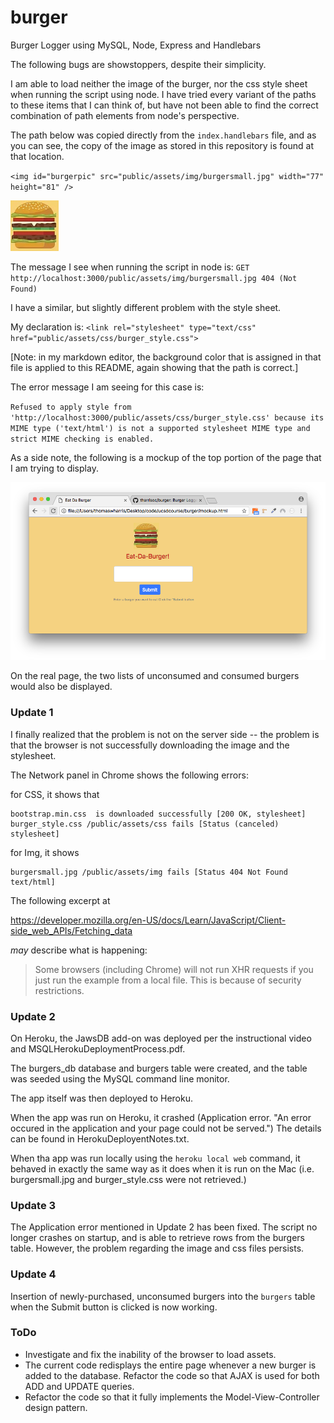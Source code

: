 # burger
Burger Logger using MySQL, Node, Express and Handlebars

The following bugs are showstoppers, despite their simplicity.

I am able to load neither the image of the burger, nor the css style sheet when running the script using node. I have tried every variant of the paths to these items that I can think of, but have not been able to find the correct combination of path elements from node's perspective.

The path below was copied directly from the `index.handlebars` file, and as you can see, the copy of the image as stored in this repository is found at that location.

`<img id="burgerpic" src="public/assets/img/burgersmall.jpg" width="77" height="81" />`

<img id="burgerpic" src="public/assets/img/burgersmall.jpg" width="77" height="81" />

The message I see when running the script in node is:
`GET http://localhost:3000/public/assets/img/burgersmall.jpg 404 (Not Found)`

I have a similar, but slightly different problem with the style sheet.

My declaration is:
`<link rel="stylesheet" type="text/css" href="public/assets/css/burger_style.css">`

<link rel="stylesheet" type="text/css" href="public/assets/css/burger_style.css">

[Note: in my markdown editor, the background color that is assigned in that file is applied to this README, again showing that the path is correct.]

The error message I am seeing for this case is:

`Refused to apply style from 'http://localhost:3000/public/assets/css/burger_style.css'
because its MIME type ('text/html') is not a supported stylesheet MIME type
and strict MIME checking is enabled.`

As a side note, the following is a mockup of the top portion of the page that I am trying to display.

![Screenshot showing the Eat Da Burger Mockup Page](screenshots/EatDaBurgerMockup.png "Eat Da Burger Mockup")

On the real page, the two lists of unconsumed and consumed burgers would also be displayed.

### Update 1

I finally realized that the problem is not on the server side -- the problem is that the browser is not successfully downloading the image and the stylesheet.

The Network panel in Chrome shows the following errors:

for CSS, it shows that  

    bootstrap.min.css  is downloaded successfully [200 OK, stylesheet]    
    burger_style.css /public/assets/css fails [Status (canceled) stylesheet]

for Img, it shows  

    burgersmall.jpg /public/assets/img fails [Status 404 Not Found text/html]

The following excerpt at  

  <https://developer.mozilla.org/en-US/docs/Learn/JavaScript/Client-side_web_APIs/Fetching_data>

*may* describe what is happening:

>Some browsers (including Chrome) will not run XHR requests if you just run the example from a local file. This is because of security restrictions.


### Update 2

On Heroku, the JawsDB add-on was deployed per the instructional video and MSQLHerokuDeploymentProcess.pdf. 

The burgers_db database and burgers table were created, and the table was seeded using the MySQL command line monitor.

The app itself was then deployed to Heroku.

When the app was run on Heroku, it crashed (Application error. "An error occured in the application and your page could not be served.") The details can be found in HerokuDeployentNotes.txt.

When tha app was run locally using the `heroku local web` command, it behaved in exactly the same way as it does when it is run on the Mac (i.e. burgersmall.jpg and burger_style.css were not retrieved.)


### Update 3

The Application error mentioned in Update 2 has been fixed. The script no longer crashes on startup, and is able to retrieve rows from the burgers table. However, the problem regarding the image and css files persists.


### Update 4

Insertion of newly-purchased, unconsumed burgers into the `burgers` table when the Submit button is clicked is now working.

### ToDo

* Investigate and fix the inability of the browser to load assets.
* The current code redisplays the entire page whenever a new burger is added to the database. Refactor the code so that AJAX is used for both ADD and UPDATE queries.
* Refactor the code so that it fully implements the Model-View-Controller design pattern.